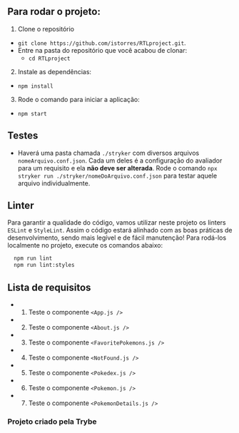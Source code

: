 ## Para rodar o projeto:

1. Clone o repositório
  * `git clone https://github.com/istorres/RTLproject.git`.
  * Entre na pasta do repositório que você acabou de clonar:
    * `cd RTLproject`

2. Instale as dependências:
  * `npm install`

3. Rode o comando para iniciar a aplicação:
  * `npm start`

## Testes

  - Haverá uma pasta chamada `./stryker` com diversos arquivos `nomeArquivo.conf.json`. Cada um deles é a configuração do avaliador para um requisito e ela **não deve ser alterada**. Rode o comando `npx stryker run ./stryker/nomeDoArquivo.conf.json` para testar aquele arquivo individualmente.

## Linter

  Para garantir a qualidade do código, vamos utilizar neste projeto os linters `ESLint` e `StyleLint`.
  Assim o código estará alinhado com as boas práticas de desenvolvimento, sendo mais legível
  e de fácil manutenção! Para rodá-los localmente no projeto, execute os comandos abaixo:

  ```bash
    npm run lint
    npm run lint:styles
  ```
## Lista de requisitos
 - 1. Teste o componente `<App.js />`
 - 2. Teste o componente `<About.js />`
 - 3. Teste o componente `<FavoritePokemons.js />`
 - 4. Teste o componente `<NotFound.js />`
 - 5. Teste o componente `<Pokedex.js />`
 - 6. Teste o componente `<Pokemon.js />`
 - 7. Teste o componente `<PokemonDetails.js />`

### Projeto criado pela Trybe 
